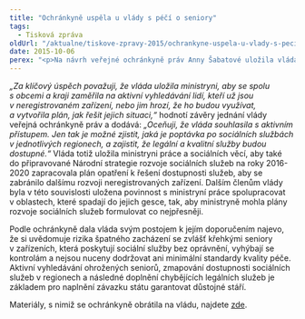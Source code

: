 ```yaml
---
title: "Ochránkyně uspěla u vlády s péčí o seniory"
tags:
  - Tisková zpráva
oldUrl: "/aktualne/tiskove-zpravy-2015/ochrankyne-uspela-u-vlady-s-peci-o-seniory"
date: 2015-10-06
perex: "<p>Na návrh veřejné ochránkyně práv Anny Šabatové uložila vláda ministryni práce a sociálních věcí, aby podnikla kroky k zajištění dostupnosti sociálních služeb pro seniory a nemocné. Vláda také přijala celkové doporučení ochránkyně na systematické řešení problematiky neregistrovaných zařízení sociálních služeb tak, aby stát garantoval, že senioři nebudou vystavováni špatnému zacházení.</p>"
---
```


<!-- imported from the old website -->

<p><em>„Za klíčový úspěch považuji, že vláda uložila ministryni, aby se spolu s obcemi a kraji zaměřila na aktivní vyhledávání lidí, kteří už jsou v neregistrovaném zařízení, nebo jim hrozí, že ho budou využívat, a vytvořila plán, jak řešit jejich situaci,“</em> hodnotí závěry jednání vlády veřejná ochránkyně práv a dodává: <em>„Oceňuji, že vláda souhlasila s aktivním přístupem. Jen tak je možné zjistit, jaká je poptávka po sociálních službách v jednotlivých regionech, a zajistit, že legální a kvalitní služby budou dostupné.“</em> Vláda totiž uložila ministryni práce a sociálních věcí, aby také do připravované Národní strategie rozvoje sociálních služeb na roky 2016-2020 zapracovala plán opatření k řešení dostupnosti služeb, aby se zabránilo dalšímu rozvoji neregistrovaných zařízení. Dalším členům vlády byla v této souvislosti uložena povinnost s ministryní práce spolupracovat v oblastech, které spadají do jejich gesce, tak, aby ministryně mohla plány rozvoje sociálních služeb formulovat co nejpřesněji.</p><p>Podle ochránkyně dala vláda svým postojem k jejím doporučením najevo, že si uvědomuje rizika špatného zacházení se zvlášť křehkými seniory v zařízeních, která poskytují sociální služby bez oprávnění, vyhýbají se kontrolám a nejsou nuceny dodržovat ani minimální standardy kvality péče. Aktivní vyhledávání ohrožených seniorů, zmapování dostupnosti sociálních služeb v regionech a následné doplnění chybějících legálních služeb je základem pro naplnění závazku státu garantovat důstojné stáří.</p><p>Materiály, s nimiž se ochránkyně obrátila na vládu, najdete <a href="https://www.ochrance.cz/zvlastni-opravneni/vlada-cr/2015-neregistrovana-zarizeni/">zde</a>.</p><p></p>
